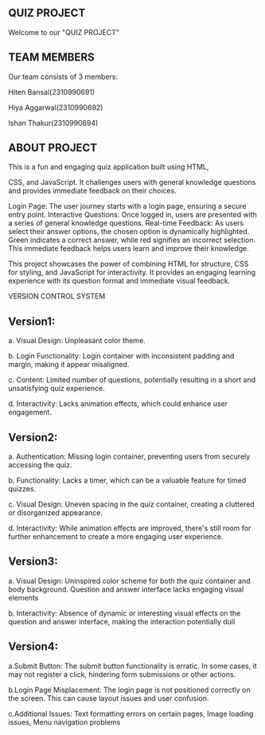 ## QUIZ PROJECT
Welcome to our "QUIZ PROJECT"
## TEAM MEMBERS

Our team consists of 3 members:

Hiten Bansal(2310990691)

Hiya Aggarwal(2310990692)

Ishan Thakur(2310990694)

## ABOUT PROJECT

This is a fun and engaging quiz application built using HTML,

CSS, and JavaScript. It challenges users with general knowledge questions and provides immediate feedback on their choices.

Login Page: The user journey starts with a login page, ensuring a secure entry point. Interactive Questions: Once logged in, users are presented with a series of general knowledge questions. Real-time Feedback: As users select their answer options, the chosen option is dynamically highlighted. Green indicates a correct answer, while red signifies an incorrect selection. This immediate feedback helps users learn and improve their knowledge.

This project showcases the power of combining HTML for structure, CSS for styling, and JavaScript for interactivity. It provides an engaging learning experience with its question format and immediate visual feedback.

VERSION CONTROL SYSTEM

## Version1: 

a. Visual Design:
  Unpleasant color theme.
  
b. Login Functionality:
   Login container with inconsistent padding and margin, making it appear misaligned.
   
c. Content:
    Limited number of questions, potentially resulting in a short and unsatisfying quiz experience.
    
d. Interactivity:
    Lacks animation effects, which could enhance user engagement.


## Version2:
a. Authentication:
    Missing login container, preventing users from securely accessing the quiz.
    
b. Functionality:
    Lacks a timer, which can be a valuable feature for timed quizzes.
    
c. Visual Design:
    Uneven spacing in the quiz container, creating a cluttered or disorganized appearance.
    
d. Interactivity:
    While animation effects are improved, there's still room for further enhancement to create a more engaging user experience.

## Version3:
a. Visual Design:
    Uninspired color scheme for both the quiz container and body background.
    Question and answer interface lacks engaging visual elements
    

b. Interactivity:
     Absence of dynamic or interesting visual effects on the question and answer interface, making the interaction potentially dull
     
## Version4: 

a.Submit Button:
The submit button functionality is erratic. In some cases, it may not register a click, hindering form submissions or other actions.


b.Login Page Misplacement: 
  The login page is not positioned correctly on the screen. This can cause layout issues and user confusion.
  
c.Additional Issues:
  Text formatting errors on certain pages, Image loading issues, Menu navigation problems
